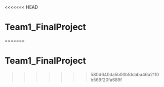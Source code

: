 <<<<<<< HEAD
# Team1_FinalProject

=======
# Team1_FinalProject
>>>>>>> 580d640da5b00bfddaba46a21f0b569f20fa689f
